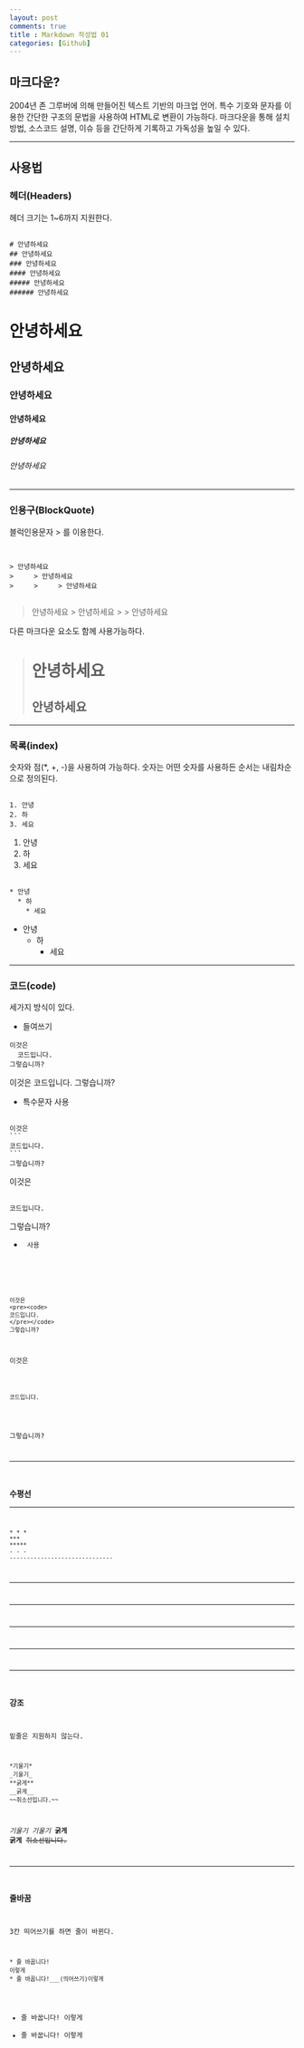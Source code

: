 ```yaml
---
layout: post
comments: true
title : Markdown 작성법 01
categories: [Github]
---
```


## 마크다운?
2004년 존 그루버에 의해 만들어진 텍스트 기반의 마크업 언어.
특수 기호와 문자를 이용한 간단한 구조의 문법을 사용하여 HTML로 변환이 가능하다.
마크다운을 통해 설치방법, 소스코드 설명, 이슈 등을 간단하게 기록하고 가독성을 높일 수 있다.

------------------------------------
## 사용법

### 헤더(Headers)
헤더 크기는 1~6까지 지원한다.
<pre><code>
# 안녕하세요
## 안녕하세요
### 안녕하세요
#### 안녕하세요
##### 안녕하세요
###### 안녕하세요
</code></pre>
# 안녕하세요
## 안녕하세요
### 안녕하세요
#### 안녕하세요
##### 안녕하세요
###### 안녕하세요

-------------------------------------
### 인용구(BlockQuote)
블럭인용문자 > 를 이용한다.
<pre><code>

> 안녕하세요
>     > 안녕하세요
>     >     > 안녕하세요

</pre></code>

> 안녕하세요
>     > 안녕하세요
>     >     > 안녕하세요

다른 마크다운 요소도 함께 사용가능하다.
> # 안녕하세요
> ## 안녕하세요


------------------------------------
### 목록(index)

숫자와 점(*, +, -)을 사용하여 가능하다.
숫자는 어떤 숫자를 사용하든 순서는 내림차순으로 정의된다.

<pre><code>
1. 안녕
2. 하
3. 세요
</pre></code>

1. 안녕
2. 하
3. 세요

<pre><code>
* 안녕
  * 하
    * 세요
</pre></code>

* 안녕
  * 하
    * 세요

------------------------------------

### 코드(code)
세가지 방식이 있다.

- 들여쓰기

```
이것은
  코드입니다.
그렇습니까?
```

이것은
  코드입니다.
그렇습니까?

- 특수문자 사용

<pre><code>
이것은
```
코드입니다.
```
그렇습니까?
</pre></code>

이것은
<pre><code>
코드입니다.
</pre></code>
그렇습니까?

- <pre><code> 사용

```
이것은
<pre><code>
코드입니다.
</pre></code>
그렇습니까?
```

이것은
<pre><code>
코드입니다.
</pre></code>
그렇습니까?

----------------------------------

### 수평선 <hr/>

```
* * *
***
*****
- - -
------------------------------
```

* * *
***
*****
- - -
------------------------------

### 강조
밑줄은 지원하지 않는다.

```
*기울기*
_기울기_
**굵게**
__굵게__
~~취소선입니다.~~
```
*기울기*
_기울기_
**굵게**
__굵게__
~~취소선입니다.~~


------------------------------
### 줄바꿈
3칸 띄어쓰기를 하면 줄이 바뀐다.

```
* 줄 바꿉니다!
이렇게
* 줄 바꿉니다!___(띄어쓰기)이렇게
```

* 줄 바꿉니다!
이렇게
* 줄 바꿉니다!   이렇게
